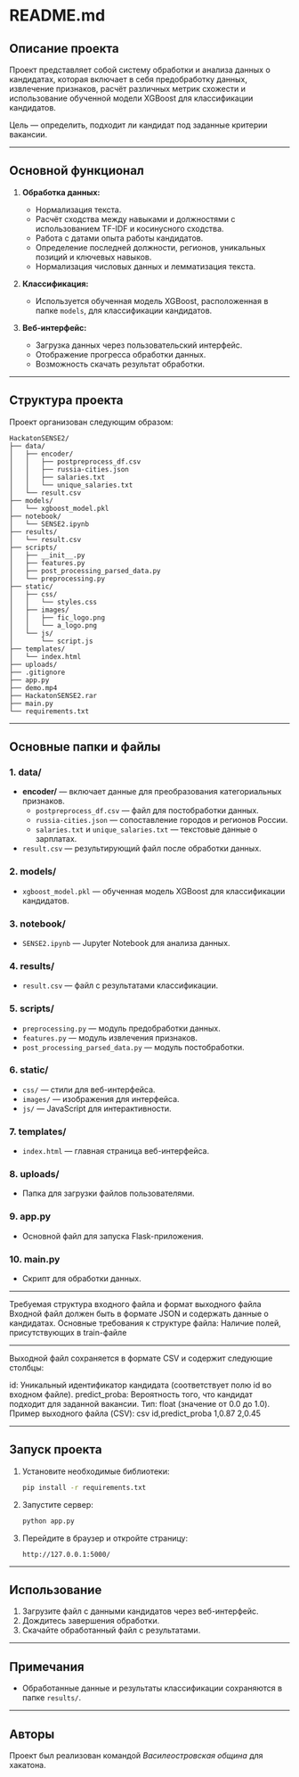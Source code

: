# README.md

## Описание проекта

Проект представляет собой систему обработки и анализа данных о кандидатах, которая включает в себя предобработку данных, извлечение признаков, расчёт различных метрик схожести и использование обученной модели XGBoost для классификации кандидатов. 

Цель — определить, подходит ли кандидат под заданные критерии вакансии.

---

## Основной функционал

1. **Обработка данных:**
   - Нормализация текста.
   - Расчёт сходства между навыками и должностями с использованием TF-IDF и косинусного сходства.
   - Работа с датами опыта работы кандидатов.
   - Определение последней должности, регионов, уникальных позиций и ключевых навыков.
   - Нормализация числовых данных и лемматизация текста.

2. **Классификация:**
   - Используется обученная модель XGBoost, расположенная в папке `models`, для классификации кандидатов.

3. **Веб-интерфейс:**
   - Загрузка данных через пользовательский интерфейс.
   - Отображение прогресса обработки данных.
   - Возможность скачать результат обработки.

---

## Структура проекта

Проект организован следующим образом:

```plaintext
HackatonSENSE2/
├── data/
│   ├── encoder/
│   │   ├── postpreprocess_df.csv
│   │   ├── russia-cities.json
│   │   ├── salaries.txt
│   │   └── unique_salaries.txt
│   └── result.csv
├── models/
│   └── xgboost_model.pkl
├── notebook/
│   └── SENSE2.ipynb
├── results/
│   └── result.csv
├── scripts/
│   ├── __init__.py
│   ├── features.py
│   ├── post_processing_parsed_data.py
│   └── preprocessing.py
├── static/
│   ├── css/
│   │   └── styles.css
│   ├── images/
│   │   ├── fic_logo.png
│   │   └── a_logo.png
│   └── js/
│       └── script.js
├── templates/
│   └── index.html
├── uploads/
├── .gitignore
├── app.py
├── demo.mp4
├── HackatonSENSE2.rar
├── main.py
└── requirements.txt
```

---

## Основные папки и файлы

### 1. **data/**
- **encoder/** — включает данные для преобразования категориальных признаков.
  - `postpreprocess_df.csv` — файл для постобработки данных.
  - `russia-cities.json` — сопоставление городов и регионов России.
  - `salaries.txt` и `unique_salaries.txt` — текстовые данные о зарплатах.
- `result.csv` — результирующий файл после обработки данных.

### 2. **models/**
- `xgboost_model.pkl` — обученная модель XGBoost для классификации кандидатов.

### 3. **notebook/**
- `SENSE2.ipynb` — Jupyter Notebook для анализа данных.

### 4. **results/**
- `result.csv` — файл с результатами классификации.

### 5. **scripts/**
- `preprocessing.py` — модуль предобработки данных.
- `features.py` — модуль извлечения признаков.
- `post_processing_parsed_data.py` — модуль постобработки.

### 6. **static/**
- `css/` — стили для веб-интерфейса.
- `images/` — изображения для интерфейса.
- `js/` — JavaScript для интерактивности.

### 7. **templates/**
- `index.html` — главная страница веб-интерфейса.

### 8. **uploads/**
- Папка для загрузки файлов пользователями.

### 9. **app.py**
- Основной файл для запуска Flask-приложения.

### 10. **main.py**
- Скрипт для обработки данных.

---

Требуемая структура входного файла и формат выходного файла
Входной файл должен быть в формате JSON и содержать данные о кандидатах. Основные требования к структуре файла:
Наличие полей, присутствующих в train-файле


---

Выходной файл сохраняется в формате CSV и содержит следующие столбцы:

id: Уникальный идентификатор кандидата (соответствует полю id во входном файле).
predict_proba: Вероятность того, что кандидат подходит для заданной вакансии.
Тип: float (значение от 0.0 до 1.0).
Пример выходного файла (CSV):
csv
id,predict_proba
1,0.87
2,0.45

---
## Запуск проекта

1. Установите необходимые библиотеки:
   ```bash
   pip install -r requirements.txt
   ```

2. Запустите сервер:
   ```bash
   python app.py
   ```

3. Перейдите в браузер и откройте страницу:
   ```plaintext
   http://127.0.0.1:5000/
   ```

---

## Использование

1. Загрузите файл с данными кандидатов через веб-интерфейс.
2. Дождитесь завершения обработки.
3. Скачайте обработанный файл с результатами.

---

## Примечания

- Обработанные данные и результаты классификации сохраняются в папке `results/`.

---

## Авторы

Проект был реализован командой *Василеостровская община* для хакатона.
